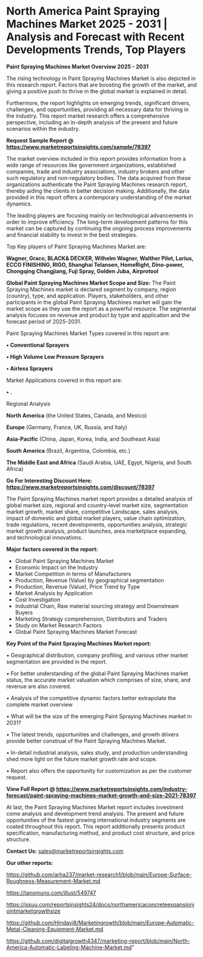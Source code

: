 # North America Paint Spraying Machines Market 2025 - 2031 | Analysis and Forecast with Recent Developments Trends, Top Players

<Strong> Paint Spraying Machines Market Overview 2025 - 2031</strong>

The rising technology in Paint Spraying Machines Market is also depicted in this research report. Factors that are boosting the growth of the market, and giving a positive push to thrive in the global market is explained in detail.

Furthermore, the report highlights on emerging trends, significant drivers, challenges, and opportunities, providing all necessary data for thriving in the industry. This report market research offers a comprehensive perspective, including an in-depth analysis of the present and future scenarios within the industry.

<strong>Request Sample Report @ <a href=https://www.marketreportsinsights.com/sample/78397>https://www.marketreportsinsights.com/sample/78397</a></strong>

The market overview included in this report provides information from a wide range of resources like government organizations, established companies, trade and industry associations, industry brokers and other such regulatory and non-regulatory bodies. The data acquired from these organizations authenticate the Paint Spraying Machines research report, thereby aiding the clients in better decision making. Additionally, the data provided in this report offers a contemporary understanding of the market dynamics.

The leading players are focusing mainly on technological advancements in order to improve efficiency. The long-term development patterns for this market can be captured by continuing the ongoing process improvements and financial stability to invest in the best strategies.

Top Key players of Paint Spraying Machines Market are:

<strong>Wagner, Graco, BLACK& DECKER, Wilhelm Wagner, Walther Pilot, Larius, ECCO FINISHING, RIGO, Shanghai Telansen, HomeRight, Dino-power, Chongqing Changjiang, Fuji Spray, Golden Juba, Airprotool</strong>

<strong><b>Global Paint Spraying Machines Market Scope and Size:</b></strong>
The Paint Spraying Machines market is declared segment by company, region (country), type, and application. Players, stakeholders, and other participants in the global Paint Spraying Machines market will gain the market scope as they use the report as a powerful resource. The segmental analysis focuses on revenue and product by type and application and the forecast period of 2025-2031.

Paint Spraying Machines Market Types covered in this report are:

<strong>• Conventional Sprayers

• High Volume Low Pressure Sprayers

• Airless Sprayers</strong>

Market Applications covered in this report are:

<strong>• .</strong> 

Regional Analysis

<strong>North America</strong> (the United States, Canada, and Mexico)

<strong>Europe</strong> (Germany, France, UK, Russia, and Italy)

<strong>Asia-Pacific</strong> (China, Japan, Korea, India, and Southeast Asia)

<strong>South America</strong> (Brazil, Argentina, Colombia, etc.)

<strong>The Middle East and Africa</strong> (Saudi Arabia, UAE, Egypt, Nigeria, and South Africa)

<strong>Go For Interesting Discount Here: <a href=https://www.marketreportsinsights.com/discount/78397>https://www.marketreportsinsights.com/discount/78397</a></strong>

The Paint Spraying Machines market report provides a detailed analysis of global market size, regional and country-level market size, segmentation market growth, market share, competitive Landscape, sales analysis, impact of domestic and global market players, value chain optimization, trade regulations, recent developments, opportunities analysis, strategic market growth analysis, product launches, area marketplace expanding, and technological innovations.

<strong><b>Major factors covered in the report:</b></strong>
<ul>
  <li>Global Paint Spraying Machines Market </li>
  <li>Economic Impact on the Industry</li>
  <li>Market Competition in terms of Manufacturers</li>
  <li>Production, Revenue (Value) by geographical segmentation</li>
  <li>Production, Revenue (Value), Price Trend by Type</li>
  <li>Market Analysis by Application</li>
  <li>Cost Investigation</li>
  <li>Industrial Chain, Raw material sourcing strategy and Downstream Buyers</li>
  <li>Marketing Strategy comprehension, Distributors and Traders</li>
  <li>Study on Market Research Factors</li>
  <li>Global Paint Spraying Machines Market Forecast</li>
</ul>

<strong><b>Key Point of the Paint Spraying Machines Market report:</b></strong>

• Geographical distribution, company profiling, and various other market segmentation are provided in the report.

• For better understanding of the global Paint Spraying Machines market status, the accurate market valuation which comprises of size, share, and revenue are also covered.

• Analysis of the competitive dynamic factors better extrapolate the complete market overview

• What will be the size of the emerging Paint Spraying Machines market in 2031?

• The latest trends, opportunities and challenges, and growth drivers provide better construal of the Paint Spraying Machines Market.

• In-detail industrial analysis, sales study, and production understanding shed more light on the future market growth rate and scope.

• Report also offers the opportunity for customization as per the customer request.

<strong><b>View Full Report @ <a href=https://www.marketreportsinsights.com/industry-forecast/paint-spraying-machines-market-growth-and-size-2021-78397>https://www.marketreportsinsights.com/industry-forecast/paint-spraying-machines-market-growth-and-size-2021-78397</a></b></strong>


At last, the Paint Spraying Machines Market report includes investment come analysis and development trend analysis. The present and future opportunities of the fastest growing international industry segments are coated throughout this report. This report additionally presents product specification, manufacturing method, and product cost structure, and price structure.

<strong>Contact Us:</strong>
sales@marketreportsinsights.com

<strong>Our other reports:</strong>

<a href=https://github.com/arha237/market-research1/blob/main/Europe-Surface-Roughness-Measurement-Market.md>https://github.com/arha237/market-research1/blob/main/Europe-Surface-Roughness-Measurement-Market.md</a>

<a href=https://tanomuno.com/illust/549747>https://tanomuno.com/illust/549747</a>

<a href=https://issuu.com/reportsinsights24/docs/northamericaconcreteexpansionjointmarketgrowthsize>https://issuu.com/reportsinsights24/docs/northamericaconcreteexpansionjointmarketgrowthsize</a>

<a href=https://github.com/Hindavi8/Marketingrowth/blob/main/Europe-Automatic-Metal-Cleaning-Equipment-Market.md>https://github.com/Hindavi8/Marketingrowth/blob/main/Europe-Automatic-Metal-Cleaning-Equipment-Market.md</a>

<a href=https://github.com/digitalgrowth4347/marketing-report/blob/main/North-America-Automatic-Labeling-Machine-Market.md>https://github.com/digitalgrowth4347/marketing-report/blob/main/North-America-Automatic-Labeling-Machine-Market.md</a>"
